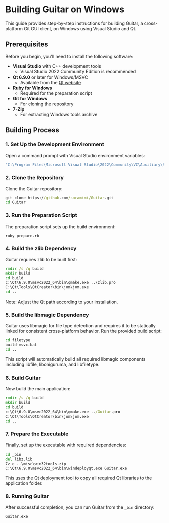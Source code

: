 # Building Guitar on Windows

This guide provides step-by-step instructions for building Guitar, a cross-platform Git GUI client, on Windows using Visual Studio and Qt.

## Prerequisites

Before you begin, you'll need to install the following software:

- **Visual Studio** with C++ development tools
  - Visual Studio 2022 Community Edition is recommended
- **Qt 6.9.0** or later for Windows/MSVC
  - Available from the [Qt website](https://www.qt.io/download)
- **Ruby for Windows**
  - Required for the preparation script
- **Git for Windows**
  - For cloning the repository
- **7-Zip**
  - For extracting Windows tools archive

## Building Process

### 1. Set Up the Development Environment

Open a command prompt with Visual Studio environment variables:

```cmd
"C:\Program Files\Microsoft Visual Studio\2022\Community\VC\Auxiliary\Build\vcvars64.bat"
```

### 2. Clone the Repository

Clone the Guitar repository:

```cmd
git clone https://github.com/soramimi/Guitar.git
cd Guitar
```

### 3. Run the Preparation Script

The preparation script sets up the build environment:

```cmd
ruby prepare.rb
```

### 4. Build the zlib Dependency

Guitar requires zlib to be built first:

```cmd
rmdir /s /q build
mkdir build
cd build
c:\Qt\6.9.0\msvc2022_64\bin\qmake.exe ..\zlib.pro
C:\Qt\Tools\QtCreator\bin\jom\jom.exe
cd ..
```

Note: Adjust the Qt path according to your installation.

### 5. Build the libmagic Dependency

Guitar uses libmagic for file type detection and requires it to be statically linked for consistent cross-platform behavior. Run the provided build script:

```cmd
cd filetype
build-msvc.bat
cd ..
```

This script will automatically build all required libmagic components including libfile, liboniguruma, and libfiletype.

### 6. Build Guitar

Now build the main application:

```cmd
rmdir /s /q build
mkdir build
cd build
c:\Qt\6.9.0\msvc2022_64\bin\qmake.exe ../Guitar.pro
C:\Qt\Tools\QtCreator\bin\jom\jom.exe
cd ..
```

### 7. Prepare the Executable

Finally, set up the executable with required dependencies:

```cmd
cd _bin
del libz.lib
7z e ..\misc\win32tools.zip
C:\Qt\6.9.0\msvc2022_64\bin\windeployqt.exe Guitar.exe
```

This uses the Qt deployment tool to copy all required Qt libraries to the application folder.

### 8. Running Guitar

After successful completion, you can run Guitar from the `_bin` directory:

```cmd
Guitar.exe
```